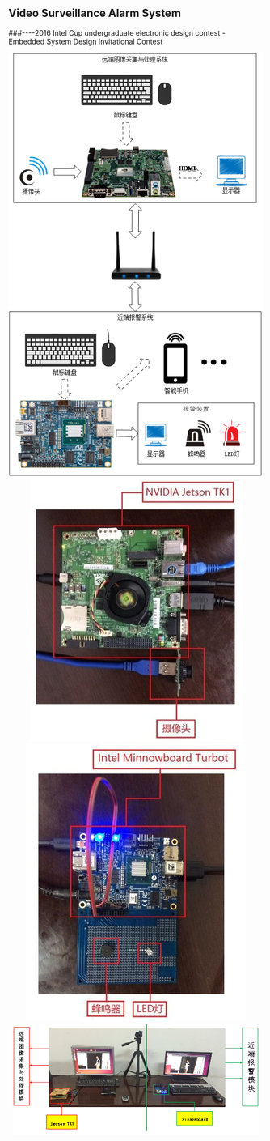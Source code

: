 Video Surveillance Alarm System
---
###----2016 Intel Cup undergraduate electronic design contest - Embedded System Design Invitational Contest


<p align="center">
  <img src="https://github.com/zhulinn/Video-Surveillance-Alarm/raw/master/pic/Design.png">
  <img src="https://github.com/zhulinn/Video-Surveillance-Alarm/raw/master/pic/captor.jpg">
  <img src="https://github.com/zhulinn/Video-Surveillance-Alarm/raw/master/pic/monitor.jpg">
  <img src="https://github.com/zhulinn/Video-Surveillance-Alarm/raw/master/pic/demo.png">
</p>
